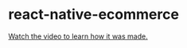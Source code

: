 # react-native-ecommerce

[Watch the video to learn how it was made.](https://youtu.be/l4SAIj4JK0o)
